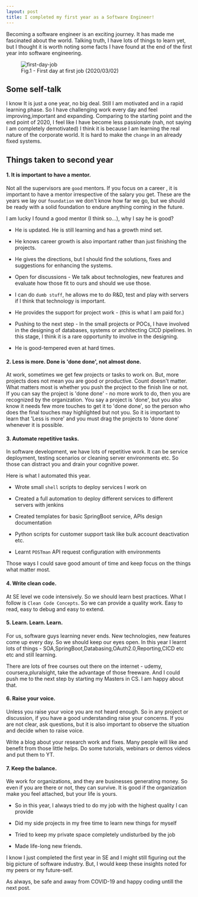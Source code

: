 ```yaml
---
layout: post
title: I completed my first year as a Software Engineer!
---
```


Becoming a software engineer is an exciting journey. It has made me fascinated about the world. Talking truth, I have
lots of things to learn yet, but I thought it is worth noting some facts I have found at the end of the first year into
software engineering.

<figure>
  <img src="{{ site.url }}/assets/img/first-day-job.jpg" alt="first-day-job" class="fig-img"/>
  <figcaption>Fig.1 - First day at first job (2020/03/02)</figcaption>
</figure>

## Some self-talk

I know It is just a one year, no big deal. Still I am motivated and in a rapid learning phase. So I have challenging
work every day and feel improving,important and expanding. Comparing to the starting point and the end point of 2020,
I feel like I have become less passionate (nah, not saying I am completely demotivated) I think it is because I am learning
the real nature of the corporate world. It is hard to make the `change` in an already fixed systems.

## Things taken to second year

#### 1. It is important to have a mentor.

Not all the supervisors are `good` mentors. If you focus on a career , it is important to have a mentor irrespective of the
salary you get. These are the years we lay our `foundation` we don't know how far we go, but we should be ready with a
solid foundation to endure anything coming in the future.

I am lucky I found a good mentor (I think so...), why I say he is good?

- He is updated. He is still learning and has a growth mind set.

- He knows career growth is also important rather than just finishing the projects.

- He gives the directions, but I should find the solutions, fixes and suggestions for enhancing the systems.

- Open for discussions - We talk about technologies, new features and evaluate how those fit to ours and should we use those.

- I can do `dumb stuff`, he allows me to do R&D, test and play with servers if I think that technology is important.

- He provides the support for project work - (this is what I am paid for.)

- Pushing to the next step - In the small projects or POCs, I have involved in the designing of databases, systems or architecting
  CICD pipelines. In this stage, I think it is a rare opportunity to involve in the designing.
- He is good-tempered even at hard times.

#### 2. Less is more. Done is 'done done', not almost done.

At work, sometimes we get few projects or tasks to work on. But, more projects does not mean you are good or productive.
Count doesn't matter. What matters most is whether you push the project to the finish line or not. If you can say the
project is 'done done' - no more work to do, then you are recognized by the organization. You say a project is 'done', but you also
know it needs few more touches to get it to 'done done', so the person who does the final touches may highlighted but not you.
So it is important to learn that 'Less is more' and you must drag the projects to 'done done' whenever it is possible.

#### 3. Automate repetitive tasks.

In software development, we have lots of repetitive work. It can be service deployment, testing scenarios or cleaning
server environments etc. So those can distract you and drain your cognitive power.

Here is what I automated this year.

- Wrote small `shell` scripts to deploy services I work on

- Created a full automation to deploy different services to different servers with jenkins

- Created templates for basic SpringBoot service, APIs design documentation

- Python scripts for customer support task like bulk account deactivation etc.

- Learnt `POSTman` API request configuration with environments

Those ways I could save good amount of time and keep focus on the things what matter most.

#### 4. Write clean code.

At SE level we code intensively. So we should learn best practices. What I follow is `Clean Code Concepts`. So we can provide
a quality work. Easy to read, easy to debug and easy to extend.

#### 5. Learn. Learn. Learn.

For us, software guys learning never ends. New technologies, new features come up every day. So we should keep our eyes open.
In this year I learnt lots of things - SOA,SpringBoot,Databasing,OAuth2.0,Reporting,CICD etc etc and still learning.

There are lots of free courses out there on the internet - udemy, coursera,pluralsight, take the advantage of those freeware.
And I could push me to the next step by starting my Masters in CS. I am happy about that.

#### 6. Raise your voice.

Unless you raise your voice you are not heard enough. So in any project or discussion, if you have a good understanding
raise your concerns. If you are not clear, ask questions, but it is also important to observe the situation and decide
when to raise voice.

Write a blog about your research work and fixes. Many people will like and benefit from those little helps.
Do some tutorials, webinars or demos videos and put them to YT.

#### 7. Keep the balance.

We work for organizations, and they are businesses generating money. So even if you are there or not, they can survive.
It is good if the organization make you feel attached, but your life is yours.

- So in this year, I always tried to do my job with the highest quality I can provide

- Did my side projects in my free time to learn new things for myself

- Tried to keep my private space completely undisturbed by the job

- Made life-long new friends.

I know I just completed the first year in SE and I might still figuring out the big picture of software industry.
But, I would keep these insights noted for my peers or my future-self.

As always, be safe and away from COVID-19 and happy coding untill the next post.
